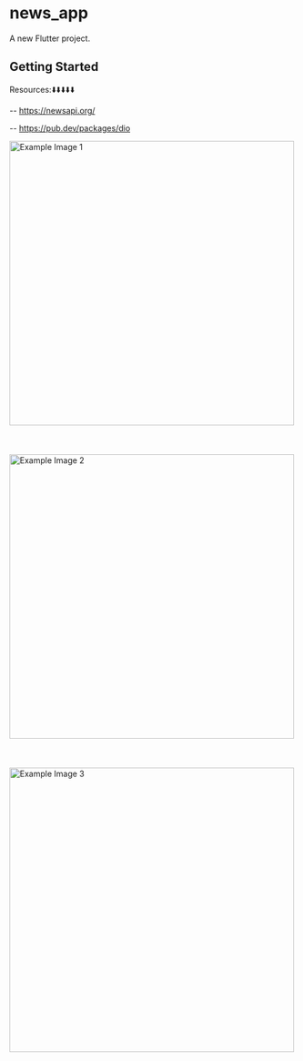 # news_app

A new Flutter project.

## Getting Started

Resources:⬇️⬇️⬇️⬇️⬇️

-- https://newsapi.org/

-- https://pub.dev/packages/dio


<img src="assets/images/screenshot-1698175702219.png" alt="Example Image 1" width="500" height="500">
<br></br><br></br>
<img src="assets/images/screenshot-1698175702219.png" alt="Example Image 2" width="500" height="500">
<br></br><br></br>
<img src="assets/images/screenshot-1698175702219.png" alt="Example Image 3" width="500" height="500" >
